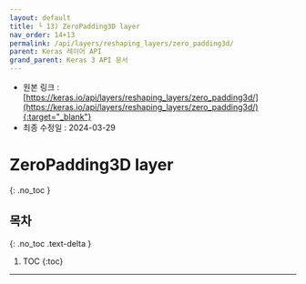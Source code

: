 ```yaml
---
layout: default
title: └ 13) ZeroPadding3D layer
nav_order: 14+13
permalink: /api/layers/reshaping_layers/zero_padding3d/
parent: Keras 레이어 API
grand_parent: Keras 3 API 문서
---
```


* 원본 링크 : [https://keras.io/api/layers/reshaping_layers/zero_padding3d/](https://keras.io/api/layers/reshaping_layers/zero_padding3d/){:target="_blank"}
* 최종 수정일 : 2024-03-29

# ZeroPadding3D layer
{: .no_toc }

## 목차
{: .no_toc .text-delta }

1. TOC
{:toc}

---

